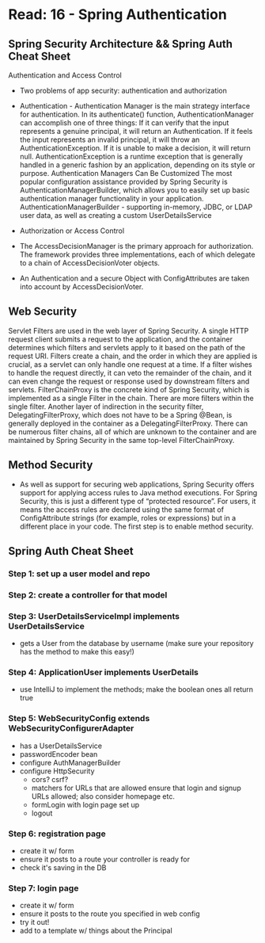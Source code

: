 # Read: 16 - Spring Authentication

## Spring Security Architecture && Spring Auth Cheat Sheet

Authentication and Access Control

* Two problems of app security: authentication and authorization
* Authentication - Authentication Manager is the main strategy interface for authentication. In its authenticate() function, AuthenticationManager can accomplish one of three things: If it can verify that the input represents a genuine principal, it will return an Authentication. If it feels the input represents an invalid principal, it will throw an AuthenticationException. If it is unable to make a decision, it will return null. AuthenticationException is a runtime exception that is generally handled in a generic fashion by an application, depending on its style or purpose. Authentication Managers Can Be Customized The most popular configuration assistance provided by Spring Security is AuthenticationManagerBuilder, which allows you to easily set up basic authentication manager functionality in your application. AuthenticationManagerBuilder - supporting in-memory, JDBC, or LDAP user data, as well as creating a custom UserDetailsService

* Authorization or Access Control
* The AccessDecisionManager is the primary approach for authorization. The framework provides three implementations, each of which delegate to a chain of AccessDecisionVoter objects.
* An Authentication and a secure Object with ConfigAttributes are taken into account by AccessDecisionVoter.



## Web Security

Servlet Filters are used in the web layer of Spring Security. A single HTTP request client submits a request to the application, and the container determines which filters and servlets apply to it based on the path of the request URI. Filters create a chain, and the order in which they are applied is crucial, as a servlet can only handle one request at a time. If a filter wishes to handle the request directly, it can veto the remainder of the chain, and it can even change the request or response used by downstream filters and servlets. FilterChainProxy is the concrete kind of Spring Security, which is implemented as a single Filter in the chain. There are more filters within the single filter. Another layer of indirection in the security filter, DelegatingFilterProxy, which does not have to be a Spring @Bean, is generally deployed in the container as a DelegatingFilterProxy. There can be numerous filter chains, all of which are unknown to the container and are maintained by Spring Security in the same top-level FilterChainProxy.

## Method Security

- As well as support for securing web applications, Spring Security offers support for applying access rules to Java method executions. For Spring Security, this is just a different type of “protected resource”. For users, it means the access rules are declared using the same format of ConfigAttribute strings (for example, roles or expressions) but in a different place in your code. The first step is to enable method security.


## Spring Auth Cheat Sheet

### Step 1: set up a user model and repo

### Step 2: create a controller for that model

### Step 3: UserDetailsServiceImpl implements UserDetailsService

- gets a User from the database by username (make sure your repository has the method to make this easy!)

### Step 4: ApplicationUser implements UserDetails

- use IntelliJ to implement the methods; make the boolean ones all return true

### Step 5: WebSecurityConfig extends WebSecurityConfigurerAdapter

- has a UserDetailsService
- passwordEncoder bean
- configure AuthManagerBuilder
- configure HttpSecurity
  - cors? csrf?
  - matchers for URLs that are allowed
    ensure that login and signup URLs allowed; also consider homepage etc.
  - formLogin with login page set up
  - logout

### Step 6: registration page

- create it w/ form
- ensure it posts to a route your controller is ready for
- check it's saving in the DB

### Step 7: login page

- create it w/ form
- ensure it posts to the route you specified in web config
- try it out!
- add to a template w/ things about the Principal
